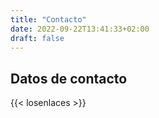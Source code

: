 ```yaml
---
title: "Contacto"
date: 2022-09-22T13:41:33+02:00
draft: false
---
```


## Datos de contacto

{{< losenlaces >}}